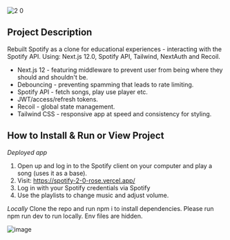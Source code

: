 ![2 0](https://user-images.githubusercontent.com/90621208/150324092-049b2b7f-211b-40c9-916f-0daa67fdb31e.png)

## Project Description

Rebuilt Spotify as a clone for educational experiences - interacting with the Spotify API. Using: Next.js 12.0, Spotify API, Tailwind, NextAuth and Recoil.

- Next.js 12 - featuring middleware to prevent user from being where they should and shouldn't be. 
- Debouncing - preventing spamming that leads to rate limiting.
- Spotify API - fetch songs, play use player etc.
- JWT/access/refresh tokens.
- Recoil - global state management.
- Tailwind CSS - responsive app at speed and consistency for styling.

## How to Install & Run or View Project

*Deployed app*
1. Open up and log in to the Spotify client on your computer and play a song (uses it as a base). 
2. Visit: https://spotify-2-0-rose.vercel.app/
3. Log in with your Spotify credentials via Spotify
4. Use the playlists to change music and adjust volume. 

*Locally*
Clone the repo and run npm i to install dependencies.
Please run npm run dev to run locally. Env files are hidden. 

![image](https://user-images.githubusercontent.com/90621208/150356523-76d169bb-682d-4500-8b33-7e6a35c43e07.png)


